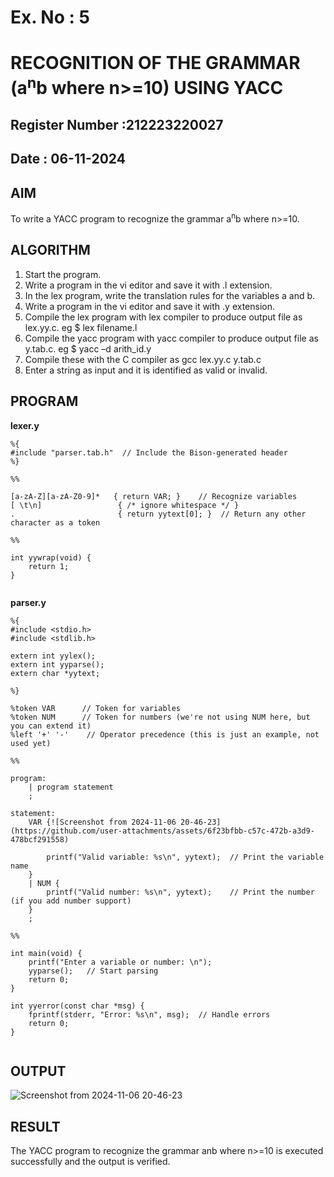 # Ex. No : 5	
# RECOGNITION OF THE GRAMMAR (a<sup>n</sup>b where n>=10) USING YACC
## Register Number :212223220027
## Date : 06-11-2024

## AIM   
To write a YACC program to recognize the grammar a<sup>n</sup>b where n>=10.

## ALGORITHM
1.	Start the program.
2.	Write a program in the vi editor and save it with .l extension.
3.	In the lex program, write the translation rules for the variables a and b.
4.	Write a program in the vi editor and save it with .y extension.
5.	Compile the lex program with lex compiler to produce output file as lex.yy.c. eg $ lex filename.l
6.	Compile the yacc program with yacc compiler to produce output file as y.tab.c. eg $ yacc –d arith_id.y
7.	Compile these with the C compiler as gcc lex.yy.c y.tab.c
8.	Enter a string as input and it is identified as valid or invalid.
 
## PROGRAM
**lexer.y**
```
%{
#include "parser.tab.h"  // Include the Bison-generated header
%}

%%

[a-zA-Z][a-zA-Z0-9]*   { return VAR; }    // Recognize variables
[ \t\n]                 { /* ignore whitespace */ }
.                       { return yytext[0]; }  // Return any other character as a token

%%

int yywrap(void) {
    return 1;
}


```
**parser.y**
```
%{
#include <stdio.h>
#include <stdlib.h>

extern int yylex();
extern int yyparse();
extern char *yytext;

%}

%token VAR      // Token for variables
%token NUM      // Token for numbers (we're not using NUM here, but you can extend it)
%left '+' '-'    // Operator precedence (this is just an example, not used yet)

%%

program:
    | program statement
    ;

statement:
    VAR {![Screenshot from 2024-11-06 20-46-23](https://github.com/user-attachments/assets/6f23bfbb-c57c-472b-a3d9-478bcf291558)

        printf("Valid variable: %s\n", yytext);  // Print the variable name
    }
    | NUM {
        printf("Valid number: %s\n", yytext);    // Print the number (if you add number support)
    }
    ;

%%

int main(void) {
    printf("Enter a variable or number: \n");
    yyparse();   // Start parsing
    return 0;
}

int yyerror(const char *msg) {
    fprintf(stderr, "Error: %s\n", msg);  // Handle errors
    return 0;
}


```



## OUTPUT 
![Screenshot from 2024-11-06 20-46-23](https://github.com/user-attachments/assets/8e9886ed-fbf2-49c1-a735-538f5f4c9e56)


## RESULT
The YACC program to recognize the grammar anb where n>=10 is executed successfully and the output is verified.

